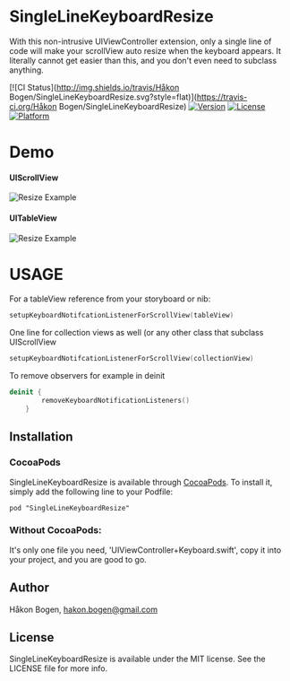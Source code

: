 # SingleLineKeyboardResize
With this non-intrusive UIViewController extension, only a single line of code will make your scrollView auto resize when the keyboard appears. It literally cannot get easier than this, and you don't even need to subclass anything.

[![CI Status](http://img.shields.io/travis/Håkon Bogen/SingleLineKeyboardResize.svg?style=flat)](https://travis-ci.org/Håkon Bogen/SingleLineKeyboardResize)
[![Version](https://img.shields.io/cocoapods/v/SingleLineKeyboardResize.svg?style=flat)](http://cocoadocs.org/docsets/SingleLineKeyboardResize)
[![License](https://img.shields.io/cocoapods/l/SingleLineKeyboardResize.svg?style=flat)](http://cocoadocs.org/docsets/SingleLineKeyboardResize)
[![Platform](https://img.shields.io/cocoapods/p/SingleLineKeyboardResize.svg?style=flat)](http://cocoadocs.org/docsets/SingleLineKeyboardResize)

Demo
=====
#### UIScrollView
![Resize Example](https://raw.githubusercontent.com/haaakon/SingleLineKeyboardResize/master/example2.gif)
#### UITableView
![Resize Example](https://raw.githubusercontent.com/haaakon/SingleLineKeyboardResize/master/example.gif)



USAGE
=====
For a tableView reference from your storyboard or nib:
```Swift
setupKeyboardNotifcationListenerForScrollView(tableView)
```

One line for collection views as well (or any other class that subclass UIScrollView
```Swift
setupKeyboardNotifcationListenerForScrollView(collectionView)
```

To remove observers for example in deinit
```Swift
deinit {
        removeKeyboardNotificationListeners()
    }
```

## Installation
### CocoaPods
SingleLineKeyboardResize is available through [CocoaPods](http://cocoapods.org). To install
it, simply add the following line to your Podfile:

    pod "SingleLineKeyboardResize"
### Without CocoaPods: 
It's only one file you need, 'UIViewController+Keyboard.swift', copy it into your project, and you are good to go.

## Author

Håkon Bogen, hakon.bogen@gmail.com

## License

SingleLineKeyboardResize is available under the MIT license. See the LICENSE file for more info.

